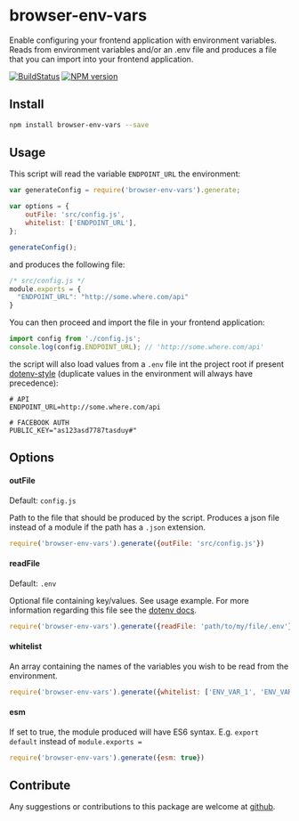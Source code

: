 # browser-env-vars
Enable configuring your frontend application with environment variables. Reads from environment variables and/or an .env file and produces a file that you can import into your frontend application.

[![BuildStatus](https://img.shields.io/travis/motdotla/dotenv/master.svg?style=flat-square)](https://travis-ci.org/amygdaloideum/browser-env-vars)
[![NPM version](https://img.shields.io/npm/v/dotenv.svg?style=flat-square)](https://www.npmjs.com/package/browser-env-vars)
## Install

```bash
npm install browser-env-vars --save
```
## Usage
This script will read the variable `ENDPOINT_URL` the environment:
```js
var generateConfig = require('browser-env-vars').generate;

var options = {
    outFile: 'src/config.js',
    whitelist: ['ENDPOINT_URL'],
};

generateConfig();
```
and produces the following file:
```js
/* src/config.js */
module.exports = {
  "ENDPOINT_URL": "http://some.where.com/api"
}
```
You can then proceed and import the file in your frontend application:
```js
import config from './config.js';
console.log(config.ENDPOINT_URL); // 'http://some.where.com/api'
```
the script will also load values from a `.env` file int the project root if present [dotenv-style](https://www.npmjs.com/package/dotenv) (duplicate values in the environment will always have precedence):
```
# API
ENDPOINT_URL=http://some.where.com/api

# FACEBOOK AUTH
PUBLIC_KEY="as123asd7787tasduy#"
```

## Options
#### outFile
Default: `config.js`

Path to the file that should be produced by the script. Produces a json file instead of a module if the path has a `.json` extension.
```js
require('browser-env-vars').generate({outFile: 'src/config.js'})
```

#### readFile
Default: `.env`

Optional file containing key/values. See usage example. For more information regarding this file see the  [dotenv docs](https://www.npmjs.com/package/dotenv#rules).
```js
require('browser-env-vars').generate({readFile: 'path/to/my/file/.env'})
```

#### whitelist

An array containing the names of the variables you wish to be read from the environment.
```js
require('browser-env-vars').generate({whitelist: ['ENV_VAR_1', 'ENV_VAR_2']})
```

#### esm

If set to true, the module produced will have ES6 syntax. E.g. `export default` instead of `module.exports =`
```js
require('browser-env-vars').generate({esm: true})
```

## Contribute
Any suggestions or contributions to this package are welcome at [github](https://github.com/amygdaloideum/browser-env-vars).